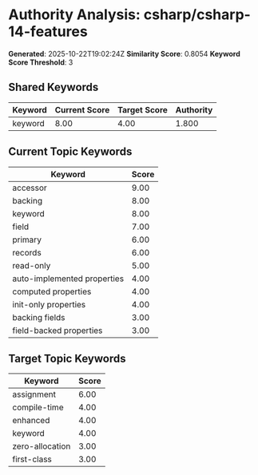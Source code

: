 # Authority Analysis: csharp/csharp-14-features

**Generated**: 2025-10-22T19:02:24Z
**Similarity Score**: 0.8054
**Keyword Score Threshold**: 3

## Shared Keywords

| Keyword | Current Score | Target Score | Authority |
|---------|---------------|--------------|-----------|
| keyword | 8.00 | 4.00 | 1.800 |

## Current Topic Keywords

| Keyword | Score |
|---------|-------|
| accessor | 9.00 |
| backing | 8.00 |
| keyword | 8.00 |
| field | 7.00 |
| primary | 6.00 |
| records | 6.00 |
| read-only | 5.00 |
| auto-implemented properties | 4.00 |
| computed properties | 4.00 |
| init-only properties | 4.00 |
| backing fields | 3.00 |
| field-backed properties | 3.00 |

## Target Topic Keywords

| Keyword | Score |
|---------|-------|
| assignment | 6.00 |
| compile-time | 4.00 |
| enhanced | 4.00 |
| keyword | 4.00 |
| zero-allocation | 3.00 |
| first-class | 3.00 |

